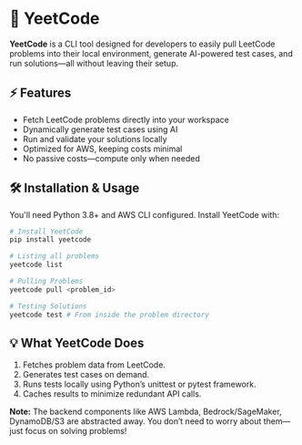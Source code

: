 # 🚀 YeetCode  

**YeetCode** is a CLI tool designed for developers to easily pull LeetCode problems into their local environment, generate AI-powered test cases, and run solutions—all without leaving their setup.  

## ⚡ Features  
- Fetch LeetCode problems directly into your workspace  
- Dynamically generate test cases using AI  
- Run and validate your solutions locally  
- Optimized for AWS, keeping costs minimal  
- No passive costs—compute only when needed  

## 🛠 Installation & Usage  

You'll need Python 3.8+ and AWS CLI configured. Install YeetCode with:  

```bash
# Install YeetCode
pip install yeetcode

# Listing all problems
yeetcode list

# Pulling Problems
yeetcode pull <problem_id>

# Testing Solutions
yeetcode test # From inside the problem directory
```

## 💡 What YeetCode Does  

1. Fetches problem data from LeetCode.  
2. Generates test cases on demand.  
3. Runs tests locally using Python’s unittest or pytest framework.  
4. Caches results to minimize redundant API calls.

**Note:** The backend components like AWS Lambda, Bedrock/SageMaker, DynamoDB/S3 are abstracted away. You don’t need to worry about them—just focus on solving problems!
